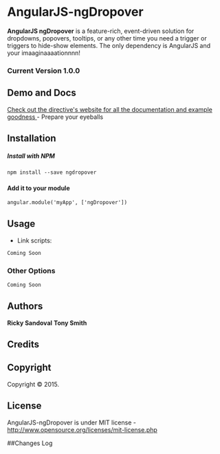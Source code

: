 AngularJS-ngDropover
=================

**AngularJS ngDropover** is a feature-rich, event-driven solution for dropdowns, popovers, tooltips, or any other time you need a trigger or triggers to hide-show elements. The only dependency is AngularJS and your imaaginaaaationnnn!

### Current Version 1.0.0

## Demo and Docs
[Check out the directive's website for all the documentation and example goodness ](http://verical.github.io/#/ngDropover) - Prepare your eyeballs

## Installation

##### Install with NPM
```html
npm install --save ngdropover
```

#### Add it to your module
```html
angular.module('myApp', ['ngDropover'])
```


## Usage

* Link scripts:

```html
Coming Soon
```


### Other Options

```html
Coming Soon
```

		
## Authors
**Ricky Sandoval**
**Tony Smith**

## Credits


## Copyright
Copyright © 2015.

## License 
AngularJS-ngDropover is under MIT license - http://www.opensource.org/licenses/mit-license.php

##Changes Log
